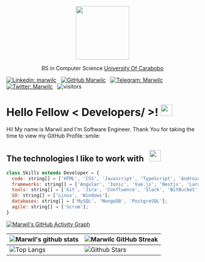 <p align="center">
    <img
        src="./1F66C5FD-6454-46F6-AF4D-C61E905935A7.png"
        width="140">
</p>

<p align="center">
    BS in Computer Science <a target="_blank" href="http://www.uc.edu.ve/">University Of Carabobo</a>
</p>


[![Linkedin: marwilc](https://img.shields.io/badge/-marwilc-blue?style=flat-square&logo=Linkedin&logoColor=white&link=https://www.linkedin.com/in/marwil-campos-ortiz-09892a138)](https://www.linkedin.com/in/marwil-campos-ortiz-09892a138) &nbsp;
[![GitHub Marwilc](https://img.shields.io/github/followers/marwilc?label=follow&style=social)](https://github.com/marwilc) &nbsp;
[![Telegram: Marwilc](https://img.shields.io/badge/-marwilc-blue?style=flat-square&logo=Telegram&logoColor=white&link=https://t.me/marwilc)](https://t.me/marwilc) &nbsp;
[![Twitter: Marwilc](https://img.shields.io/badge/-marwilc-blue?style=flat-square&logo=Twitter&logoColor=white&link=https://twitter.com/marwilc)](https://twitter.com/marwilc) &nbsp;
![visitors](https://visitor-badge.glitch.me/badge?page_id=marwilc.marwilc)


<h1> Hello Fellow < Developers/ >! <img src = "https://raw.githubusercontent.com/MartinHeinz/MartinHeinz/master/wave.gif" width = 30px>  </h1>
  
<div size='20px'> Hi! My name is Marwil and I'm Software Engineer. Thank You for taking the time to view my GitHub Profile :smile: 
</div>

<h2>The technologies I like to work with &nbsp; <img src="https://media4.giphy.com/media/SS8CV2rQdlYNLtBCiF/giphy.gif?cid=790b7611aac991e97fce8a37b631417792a32ea6a8de249f&rid=giphy.gif&ct=g" width = 30px> </h2>


```javascript
class Skills extends Developer = {
  code: string[] = ['HTML', 'CSS', 'Javascript', 'TypeScript', 'Android', 'Java', 'Firebase', 'Node.js', 'PHP', 'C', 'C++'];
  frameworks: string[] = ['Angular', 'Ionic', 'Vue.js', 'Nestjs', 'Laravel' ];
  tools: string[] = ['Git', 'Jira', 'Confluence', 'Slack', 'BitBucket', 'VSCode', 'Postman'];
  SO: string[] = ['Linux', 'Windows'];
  databases: string[] = ['MySQL', 'MongoDB', 'PostgreSQL'];
  agile: string[] = ['Scrum'];
}
```
  
[![Marwil's GitHub Activity Graph](https://activity-graph.herokuapp.com/graph?username=marwilc&theme=react-dark)](https://git.io/praveenscience)

| ![Marwil's github stats](https://github-readme-stats.vercel.app/api?username=marwilc&show_icons=true&theme=react-dark) | ![Marwilc GitHub Streak](https://github-readme-streak-stats.herokuapp.com/?user=marwilc&theme=react-dark) |
| --- | --- |
| ![Top Langs](https://github-readme-stats.vercel.app/api/top-langs/?username=marwilc&theme=react-dark) | ![Github Stars](https://github-readme-stats.vercel.app/api?username=marwilc&show_icons=true&locale=en&count_private=true&hide_rank=true&custom_title=My%20GitHub%20Stats&disable_animations=true&theme=react-dark) |

